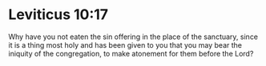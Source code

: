 # Leviticus 10:17

Why have you not eaten the sin offering in the place of the sanctuary, since it is a thing most holy and has been given to you that you may bear the iniquity of the congregation, to make atonement for them before the Lord?

